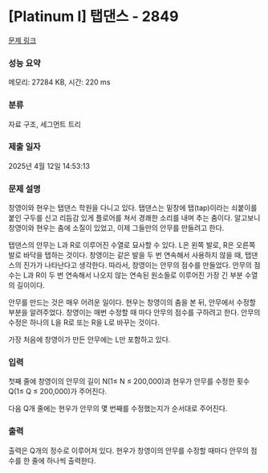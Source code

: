 # [Platinum I] 탭댄스 - 2849 

[문제 링크](https://www.acmicpc.net/problem/2849) 

### 성능 요약

메모리: 27284 KB, 시간: 220 ms

### 분류

자료 구조, 세그먼트 트리

### 제출 일자

2025년 4월 12일 14:53:13

### 문제 설명

<p>창영이와 현우는 탭댄스 학원을 다니고 있다. 탭댄스는 밑창에 탭(tap)이라는 쇠붙이를 붙인 구두를 신고 리듬감 있게 플로어를 쳐서 경쾌한 소리를 내며 추는 춤이다. 알고보니 창영이와 현우는 춤에 소질이 있었고, 이제 그들만의 안무를 만들려고 한다.</p>

<p>탭댄스의 안무는 L과 R로 이루어진 수열로 묘사할 수 있다. L은 왼쪽 발로, R은 오른쪽 발로 바닥을 탭하는 것이다. 창영이는 같은 발을 두 번 연속해서 사용하지 않을 때, 탭댄스의 진가가 나타난다고 생각한다. 따라서, 창영이는 안무의 점수를 만들었다. 안무의 점수는 L과 R이 두 번 연속해서 나오지 않는 연속된 원소들로 이루어진 가장 긴 부분 수열의 길이이다.</p>

<p>안무를 만드는 것은 매우 어려운 일이다. 현우는 창영이의 춤을 본 뒤, 안무에서 수정할 부분을 알려주었다. 창영이는 매번 수정할 때 마다 안무의 점수를 구하려고 한다. 안무의 수정은 하나의 L을 R로 또는 R을 L로 바꾸는 것이다.</p>

<p>가장 처음에 창영이가 만든 안무에는 L만 포함하고 있다.</p>

### 입력 

 <p>첫째 줄에 창영이의 안무의 길이 N(1≤ N ≤ 200,000)과 현우가 안무를 수정한 횟수 Q(1≤ Q ≤ 200,000)가 주어진다.</p>

<p>다음 Q개 줄에는 현우가 안무의 몇 번째를 수정했는지가 순서대로 주어진다.</p>

### 출력 

 <p>출력은 Q개의 정수로 이루어져 있다. 현우가 창영이의 안무를 수정할 때마다 안무의 점수를 한 줄에 하나씩 출력한다.</p>

